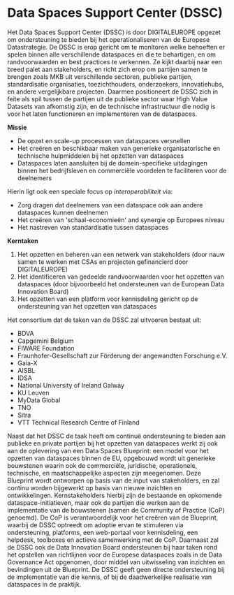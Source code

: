 # Data Spaces Support Center (DSSC)

Het Data Spaces Support Center (DSSC) is door DIGITALEUROPE opgezet om ondersteuning te bieden bij het operationaliseren van de Europese Datastrategie. De DSSC is erop gericht om te monitoren welke behoeften er spelen binnen alle verschillende dataspaces en die te behartigen, en om randvoorwaarden en best practices te verkennen. Ze kijkt daarbij naar een breed palet aan stakeholders, en richt zich erop om partijen samen te brengen zoals MKB uit verschillende sectoren, publieke partijen, standardisatie organisaties, toezichthouders, onderzoekers, innovatiehubs, en andere vergelijkbare projecten. Daarmee positioneert de DSSC zich in feite als spil tussen de partijen uit de publieke sector waar High Value Datasets van afkomstig zijn, en de technische infrastructuur die nodig is voor het laten functioneren en implementeren van de dataspaces. 

**Missie**
* De opzet en scale-up processen van dataspaces versnellen
* Het creëren en beschikbaar maken van generieke organisatorische en technische hulpmiddelen bij het opzetten van dataspaces
* Dataspaces laten aansluiten bij de domein-specifieke uitdagingen binnen het bedrijfsleven en commerciële voordelen te faciliteren voor de deelnemers

Hierin ligt ook een speciale focus op *interoperabiliteit* via:
* Zorg dragen dat deelnemers van een dataspace ook aan andere dataspaces kunnen deelnemen
* Het creëren van 'schaal-economieën' and synergie op Europees niveau
* Het nastreven van standardisatie tussen dataspaces



**Kerntaken**
1. Het opzetten en beheren van een netwerk van stakeholders (door nauw samen te werken met CSAs en projecten gefinancierd door DIGITALEUROPE)
2. Het identificeren van gedeelde randvoorwaarden voor het opzetten van dataspaces (door bijvoorbeeld het ondersteunen van de European Data Innovation Board)
3. Het opzetten van een platform voor kennisdeling gericht op de ondersteuning van het opzetten van dataspaces

Het consortium dat de taken van de DSSC zal uitvoeren bestaat uit:

* BDVA
* Capgemini Belgium
* FIWARE Foundation
* Fraunhofer-Gesellschaft zur Förderung der angewandten Forschung e.V.
* Gaia-X 
* AISBL
* IDSA
* National University of Ireland Galway
* KU Leuven
* MyData Global
* TNO 
* Sitra 
* VTT Technical Research Centre of Finland

Naast dat het DSSC de taak heeft om continuë ondersteuning te bieden aan publieke en private partijen bij het opzetten van dataspaces werkt zij ook aan de oplevering van een Data Spaces Blueprint: een model voor het opzetten van dataspaces binnen de EU, opgebouwd wordt uit generieke bouwstenen waarin ook de commerciële, juridische, operationele, technische, en maatschappelijke aspecten zijn meegenomen. Deze Blueprint wordt ontworpen op basis van de input van stakeholders, en zal continu worden bijgewerkt op basis van nieuwe inzichten en ontwikkelingen. Kernstakeholders hierbij zijn de bestaande en opkomende dataspace-initiatieven, maar ook de partijen die werken aan de implementatie van de bouwstenen (samen de Community of Practice (CoP) genoemd). De CoP is verantwoordelijk voor het creëren van de Blueprint, waarbij de DSSC optreedt om adoptie ervan te stimuleren via ondersteuning, platforms, een web-portaal voor kennisdeling, een helpdesk, toolboxes en actieve samenwerking met de CoP. Daarnaast zal de DSSC ook de Data Innovation Board ondersteunen bij haar taken rond het opstellen van richtlijnen voor de Europese dataspaces zoals in de Data Governance Act opgenomen, door middel van uitwisseling van inzichten en bevindingen uit de Blueprint. De DSSC geeft geen directe ondersteuning bij de implementatie van die kennis, of bij de daadwerkelijke realisatie van dataspaces in de praktijk.     
